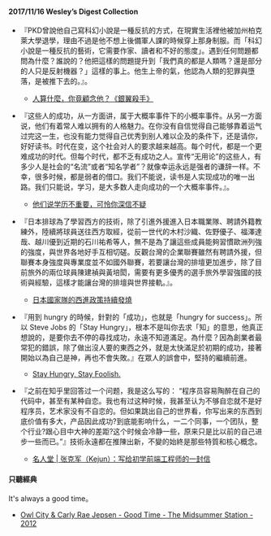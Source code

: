 #### 2017/11/16 Wesley’s Digest Collection

- 『PKD曾說他自己寫科幻小說是一種反抗的方式，在現實生活裡他被加州柏克萊大學退學，理由不過是他不想上後備軍人課的時候穿上那身制服。而「科幻小說是一種反抗的藝術，它需要作家、讀者和不好的態度」。遇到任何問題都問為什麼？誰說的？他把這樣的問題提升到「我們真的都是人類嗎？還是部分的人只是反射機器？」這樣的事上。他生上帝的氣，他認為人類的犯罪與墮落，是被推下去的。』。
  - [人算什麼，你竟顧念他？《銀翼殺手》](https://www.mplus.com.tw//article/1861?ref=93)
  
- 『这些人的成功，从一方面讲，属于大概率事件下的小概率事件。从另一方面说，他们有着常人难以拥有的人格魅力。在你没有自信觉得自己能够靠着运气过完这一生，也没有能力觉得自己优秀到别人难以企及的条件下，还是请你，好好读书。时代在变，这个社会对人的要求越来越高。每个时代，都是一个更难成功的时代。但每个时代，都不乏有成功之人。宣传“无用论”的这些人，有多少人是社会的“名流”或者“知名学者”？就像幸运永远是强者的谦辞一样。不幸，很多时候，都是弱者的借口。我们不能说，读书是人实现成功的唯一出路。我们只能说，学习，是大多数人走向成功的一个大概率事件。』。
  - [他们说学历不重要，可怜你深信不疑](https://mp.weixin.qq.com/s?__biz=MzIwMzYwMTk1NA==&mid=2247487208&idx=1&sn=649d54250b4532e79776e43b72687a95&chksm=96cdafa5a1ba26b3036e01a05871fb915148cdef8705bef90d2150309993d05c598dabce2308&mpshare=1&scene=1&srcid=1009sRmNkuS4uPEgIHCZUNux&key=e6d796a385338d0eb43548dac3484adf38c2c8b046bcefea95e8c438f9c5d1978f7977167f4d0d97645e4c849a184cc4749a22cbfd78a5542ca95adb57822c61876038b619d744b47fdbb282e2c364ab&ascene=0&uin=MjI2ODA0ODAzNg%3D%3D&devicetype=iMac+MacBookPro12%2C1+OSX+OSX+10.12.6+build(16G29)&version=12020110&nettype=WIFI&fontScale=100&pass_ticket=7r%2BLB6OQp%2FdECaTrYb7zxvfeWbnM217683SVq7VsscBuoeMuQP6uDdb4xxXbnLe%2F)
  
- 『日本排球為了學習西方的技術，除了引進外援進入日本職業隊、聘請外籍教練外，陸續將球員送往西方取經，從前一世代的木村沙織、佐野優子、福澤達哉、越川優到近期的石川祐希等人，無不是為了讓這些成員能夠習慣歐洲列強的強度，與世界各地好手互相切磋。反觀台灣的企業聯賽雖然有聘請外援，但聯賽本身強度與專業度並不如國外聯賽，若要讓台灣的排壇更加進步，除了目前旅外的兩位球員陳建禎與黃培閎，需要有更多優秀的選手旅外學習強國的技術與經驗，這樣才能讓台灣的排壇與世界接軌。』。
  - [日本國家隊的西進政策持續發燒](http://volleyball.biji.co/index.php?q=news&act=info&id=1114)
  
- 『用到 hungry 的時候，針對的「成功」，也就是「hungry for success」。所以 Steve Jobs 的「Stay Hungry」，根本不是叫你去求「知」的意思，他真正想說的，是要你去不停的尋找成功，永遠不知道滿足。為什麼？因為創業者最常犯的錯誤，除了做出沒人要的東西之外，就是太快滿足於初期的成功，接著開始以為自己是神，再也不會失敗。』在眾人的誤會中，堅持的繼續前進。
  - [Stay Hungry, Stay Foolish.](http://mrjamie.cc/2011/09/16/stay-hungry-stay-foolish/)


- 『之前在知乎里回答过一个问题，我是这么写的： “程序员容易陶醉在自己的代码中，甚至有某种自恋。我也有过这种时候，我甚至认为不够自恋就不是好程序员，艺术家没有不自恋的。但如果跳出自己的世界看，你写出来的东西到底价值有多大，产品因此成功?到底能影响什么，一二个同事，一个团队，整个行业?跟心目中大神的差距?这个时候会冷静一些，原来只是比以前的自己进步一些而已。”』技術永遠都在推陳出新，不變的始終是那些特質和核心概念。
  - [名人堂 | 张克军（Kejun）：写给初学前端工程师的一封信](https://zhuanlan.zhihu.com/p/28536429?utm_source=wechat_session&amp;utm_medium=social)





#### 只聽經典
It's always a good time。
- [Owl City & Carly Rae Jepsen - Good Time - The Midsummer Station - 2012](https://www.youtube.com/watch?v=H7HmzwI67ec)
